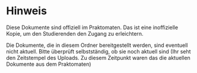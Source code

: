 Hinweis
=======
Diese Dokumente sind offiziell im Praktomaten. Das ist eine inoffizielle
Kopie, um den Studierenden den Zugang zu erleichtern.

Die Dokumente, die in diesem Ordner bereitgestellt werden, sind 
eventuell nicht aktuell. Bitte überprüft selbstständig, ob sie noch
aktuell sind (Ihr seht den Zeitstempel des Uploads. Zu diesem Zeitpunkt
waren das die aktuellen Dokumente aus dem Praktomaten)

